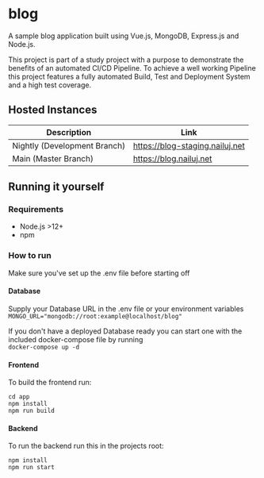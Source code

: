 # blog
A sample blog application built using Vue.js, MongoDB, Express.js and Node.js.

This project is part of a study project with a purpose to demonstrate the benefits of an automated CI/CD Pipeline. To achieve a well working Pipeline this project features a fully automated Build, Test and Deployment System and a high test coverage.

## Hosted Instances
| Description  | Link  |
| ------------ | ------------ |
| Nightly (Development Branch)  |  https://blog-staging.nailuj.net |
| Main (Master Branch) | https://blog.nailuj.net |

## Running it yourself
### Requirements
- Node.js >12+
- npm

### How to run
Make sure you've set up the .env file before starting off
#### Database
Supply your Database URL in the .env file or your environment variables  
`MONGO_URL="mongodb://root:example@localhost/blog"`  

If you don't have a deployed Database ready you can start one with the included docker-compose file by running  
`docker-compose up -d`
#### Frontend
To build the frontend run: 
```
cd app
npm install
npm run build
```
#### Backend
To run the backend run this in the projects root:
```
npm install
npm run start
```